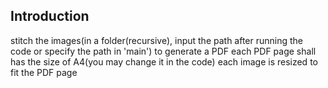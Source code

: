 ## Introduction
stitch the images(in a folder(recursive), input the path after running the code or specify the path in 'main') to generate a PDF
each PDF page shall has the size of A4(you may change it in the code)
each image is resized to fit the PDF page
